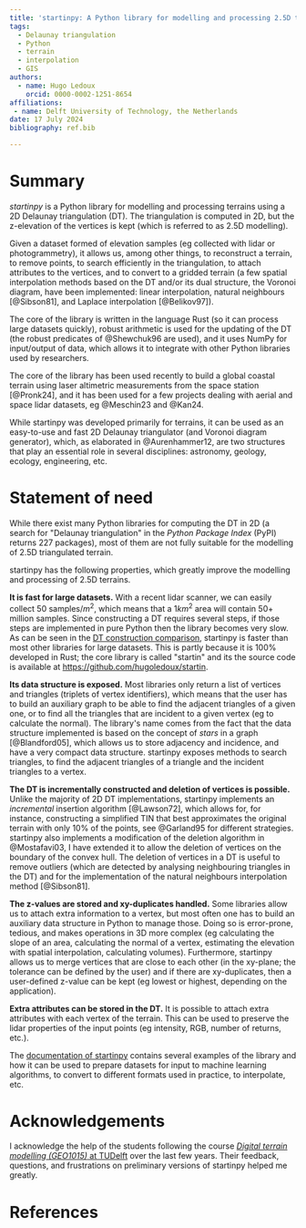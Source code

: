 ```yaml
---
title: 'startinpy: A Python library for modelling and processing 2.5D triangulated terrains'
tags:
  - Delaunay triangulation
  - Python
  - terrain
  - interpolation
  - GIS
authors:
  - name: Hugo Ledoux
    orcid: 0000-0002-1251-8654
affiliations:
 - name: Delft University of Technology, the Netherlands
date: 17 July 2024
bibliography: ref.bib

---
```


# Summary

*startinpy* is a Python library for modelling and processing terrains using a 2D Delaunay triangulation (DT).
The triangulation is computed in 2D, but the z-elevation of the vertices is kept (which is referred to as 2.5D modelling).

Given a dataset formed of elevation samples (eg collected with lidar or photogrammetry), it allows us, among other things, to reconstruct a terrain, to remove points, to search efficiently in the triangulation, to attach attributes to the vertices, and to convert to a gridded terrain (a few spatial interpolation methods based on the DT and/or its dual structure, the Voronoi diagram, have been implemented: linear interpolation, natural neighbours [@Sibson81], and Laplace interpolation [@Belikov97]).

The core of the library is written in the language Rust (so it can process large datasets quickly), robust arithmetic is used for the updating of the DT (the robust predicates of @Shewchuk96 are used), and it uses NumPy for input/output of data, which allows it to integrate with other Python libraries used by researchers.

The core of the library has been used recently to build a global coastal terrain using laser altimetric measurements from the space station [@Pronk24], and it has been used for a few projects dealing with aerial and space lidar datasets, eg @Meschin23 and @Kan24.

While startinpy was developed primarily for terrains, it can be used as an easy-to-use and fast 2D Delaunay triangulator (and Voronoi diagram generator), which, as elaborated in @Aurenhammer12, are two structures that play an essential role in several disciplines: astronomy, geology, ecology, engineering, etc.


# Statement of need

While there exist many Python libraries for computing the DT in 2D (a search for "Delaunay triangulation" in the *Python Package Index* (PyPI) returns 227 packages), most of them are not fully suitable for the modelling of 2.5D triangulated terrain.

startinpy has the following properties, which greatly improve the modelling and processing of 2.5D terrains.

**It is fast for large datasets.**
With a recent lidar scanner, we can easily collect 50 samples/$m^2$, which means that a 1$km^2$ area will contain 50+ million samples. 
Since constructing a DT requires several steps, if those steps are implemented in pure Python then the library becomes very slow.
As can be seen in the [DT construction comparison](https://startinpy.readthedocs.io/latest/comparison.html), startinpy is faster than most other libraries for large datasets.
This is partly because it is 100% developed in Rust; the core library is called "startin" and its the source code is available at https://github.com/hugoledoux/startin.

**Its data structure is exposed.**
Most libraries only return a list of vertices and triangles (triplets of vertex identifiers), which means that the user has to build an auxiliary graph to be able to find the adjacent triangles of a given one, or to find all the triangles that are incident to a given vertex (eg to calculate the normal).
The library's name comes from the fact that the data structure implemented is based on the concept of *stars* in a graph [@Blandford05], which allows us to store adjacency and incidence, and have a very compact data structure.
startinpy exposes methods to search triangles, to find the adjacent triangles of a triangle and the incident triangles to a vertex.


**The DT is incrementally constructed and deletion of vertices is possible.**
Unlike the majority of 2D DT implementations, startinpy implements an *incremental* insertion algorithm [@Lawson72], which allows for, for instance, constructing a simplified TIN that best approximates the original terrain with only 10% of the points, see @Garland95 for different strategies.
startinpy also implements a modification of the deletion algorithm in @Mostafavi03, I have extended it to allow the deletion of vertices on the boundary of the convex hull.
The deletion of vertices in a DT is useful to remove outliers (which are detected by analysing neighbouring triangles in the DT) and for the implementation of the natural neighbours interpolation method [@Sibson81].

**The z-values are stored and xy-duplicates handled.**
Some libraries allow us to attach extra information to a vertex, but most often one has to build an auxiliary data structure in Python to manage those.
Doing so is error-prone, tedious, and makes operations in 3D more complex (eg calculating the slope of an area, calculating the normal of a vertex, estimating the elevation with spatial interpolation, calculating volumes).
Furthermore, startinpy allows us to merge vertices that are close to each other (in the xy-plane; the tolerance can be defined by the user) and if there are xy-duplicates, then a user-defined z-value can be kept (eg lowest or highest, depending on the application).


**Extra attributes can be stored in the DT.**
It is possible to attach extra attributes with each vertex of the terrain.
This can be used to preserve the lidar properties of the input points (eg intensity, RGB, number of returns, etc.).


The [documentation of startinpy](https://startinpy.rtfd.io) contains several examples of the library and how it can be used to prepare datasets for input to machine learning algorithms, to convert to different formats used in practice, to interpolate, etc.


# Acknowledgements

I acknowledge the help of the students following the course [*Digital terrain modelling (GEO1015)* at TUDelft](https://3d.bk.tudelft.nl/courses/geo1015/) over the last few years.
Their feedback, questions, and frustrations on preliminary versions of startinpy helped me greatly.

# References

